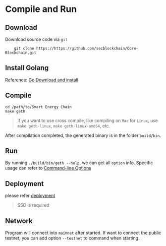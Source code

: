 # Compile and Run

## Download
Download source code via `git`
```
    git clone https://https://github.com/secblockchain/Core-Blockchain.git
```
## Install Golang
Reference: [Go Download and install](https://golang.org/doc/install)

## Compile
```
cd /path/to/Smart Energy Chain
make geth
```
> If you want to use cross compile, like compiling on `Mac` for `Linux`, use `make geth-linux`, `make geth-linux-amd64`, etc.


After compilation completed, the generated binary is in the folder `build/bin`.

## Run
By running `./build/bin/geth --help`, we can get all `option` info. Specific usage can refer to [Command-line Options](https://geth.ethereum.org/docs/interface/command-line-options)

## Deployment

please refer [deployment](/dev/deploy.md)

> SSD is required

## Network
Program will connect into `mainnet` after started. If want to connect the public testnet, you can add option `--testnet` to command when starting. 
